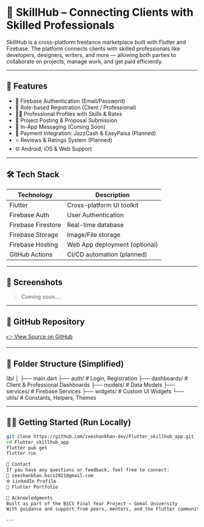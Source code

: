 # 🚀 SkillHub – Connecting Clients with Skilled Professionals

SkillHub is a cross-platform freelance marketplace built with Flutter and Firebase. The platform connects clients with skilled professionals like developers, designers, writers, and more — allowing both parties to collaborate on projects, manage work, and get paid efficiently.

---

## 📱 Features

- 🔐 Firebase Authentication (Email/Password)
- 👥 Role-based Registration (Client / Professional)
- 🧑‍💼 Professional Profiles with Skills & Rates
- 📢 Project Posting & Proposal Submission
- 💬 In-App Messaging (Coming Soon)
- 💸 Payment Integration: JazzCash & EasyPaisa (Planned)
- ⭐ Reviews & Ratings System (Planned)
- 🌐 Android, iOS & Web Support

---

## 🛠️ Tech Stack

| Technology       | Description                      |
|------------------|----------------------------------|
| Flutter          | Cross-platform UI toolkit        |
| Firebase Auth    | User Authentication              |
| Firebase Firestore | Real-time database             |
| Firebase Storage | Image/File storage               |
| Firebase Hosting | Web App deployment (optional)    |
| GitHub Actions   | CI/CD automation (planned)       |

---

## 📸 Screenshots

> Coming soon….

---

## 🔗 GitHub Repository

[👉 View Source on GitHub](https://github.com/zeeshankhan-dev/Flutter_skillhub_app)

---

## 📂 Folder Structure (Simplified)
lib/
│
├── main.dart
├── auth/ # Login, Registration
├── dashboards/ # Client & Professional Dashboards
├── models/ # Data Models
├── services/ # Firebase Services
├── widgets/ # Custom UI Widgets
└── utils/ # Constants, Helpers, Themes


---

## 🧑‍💻 Getting Started (Run Locally)

```bash
git clone https://github.com/zeeshankhan-dev/Flutter_skillhub_app.git
cd Flutter_skillhub_app
flutter pub get
flutter run

📧 Contact
If you have any questions or feedback, feel free to connect:
📩 zeeshankhan.bscs2021@gmail.com
🌐 LinkedIn Profile
💼 Flutter Portfolio

🙌 Acknowledgments
Built as part of the BSCS Final Year Project – Gomal University
With guidance and support from peers, mentors, and the Flutter community.

---
